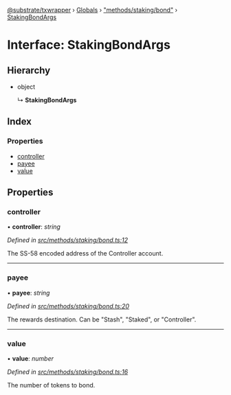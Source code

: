 [@substrate/txwrapper](../README.md) › [Globals](../globals.md) › ["methods/staking/bond"](../modules/_methods_staking_bond_.md) › [StakingBondArgs](_methods_staking_bond_.stakingbondargs.md)

# Interface: StakingBondArgs

## Hierarchy

* object

  ↳ **StakingBondArgs**

## Index

### Properties

* [controller](_methods_staking_bond_.stakingbondargs.md#controller)
* [payee](_methods_staking_bond_.stakingbondargs.md#payee)
* [value](_methods_staking_bond_.stakingbondargs.md#value)

## Properties

###  controller

• **controller**: *string*

*Defined in [src/methods/staking/bond.ts:12](https://github.com/paritytech/txwrapper/blob/2ef02a5/src/methods/staking/bond.ts#L12)*

The SS-58 encoded address of the Controller account.

___

###  payee

• **payee**: *string*

*Defined in [src/methods/staking/bond.ts:20](https://github.com/paritytech/txwrapper/blob/2ef02a5/src/methods/staking/bond.ts#L20)*

The rewards destination. Can be "Stash", "Staked", or "Controller".

___

###  value

• **value**: *number*

*Defined in [src/methods/staking/bond.ts:16](https://github.com/paritytech/txwrapper/blob/2ef02a5/src/methods/staking/bond.ts#L16)*

The number of tokens to bond.
